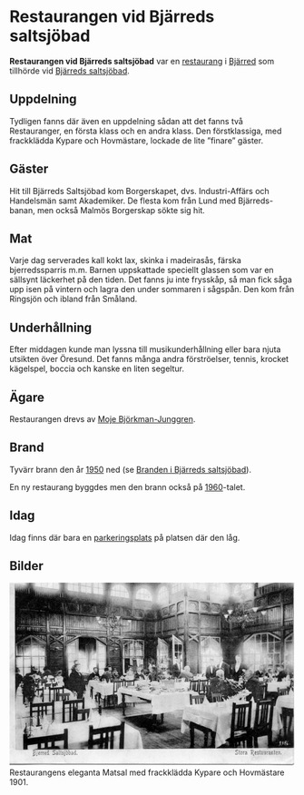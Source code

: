 # Restaurangen vid Bjärreds saltsjöbad

**Restaurangen vid Bjärreds saltsjöbad** var en [restaurang](restaurang) i [Bjärred](bjärred) som tillhörde vid [Bjärreds saltsjöbad](bjärreds%20saltsjöbad).

## Uppdelning

Tydligen fanns där även en uppdelning sådan att det fanns två Restauranger, en första klass och en andra klass. Den förstklassiga, med frackklädda Kypare och Hovmästare, lockade de lite ”finare” gäster.

## Gäster

Hit till Bjärreds Saltsjöbad kom Borgerskapet, dvs. Industri-Affärs och Handelsmän samt Akademiker. De flesta kom från Lund med Bjärreds-banan, men också Malmös Borgerskap sökte sig hit.

## Mat

Varje dag serverades kall kokt lax, skinka i madeirasås, färska bjerredssparris m.m. Barnen uppskattade speciellt glassen som var en sällsynt läckerhet på den tiden. Det fanns ju inte frysskåp, så man fick såga upp isen på vintern och lagra den under sommaren i sågspån. Den kom från Ringsjön och ibland från Småland.

## Underhållning

Efter middagen kunde man lyssna till musikunderhållning eller bara njuta utsikten över Öresund. Det fanns många andra förströelser, tennis, krocket kägelspel, boccia och
kanske en liten segeltur.

## Ägare

Restaurangen drevs av [Moje Björkman-Junggren](moje%20björkman-junggren).

## Brand

Tyvärr brann den år [1950](1950) ned (se [Branden i Bjärreds saltsjöbad](branden%20i%20bjärreds%20saltsjöbad)).

En ny restaurang byggdes men den brann också på [1960](1960)-talet.

## Idag

Idag finns där bara en [parkeringsplats](parkeringsplats) på platsen där den låg.

## Bilder

![Bjärreds_saltsjöbad_003](images/bjärreds_saltsjöbad_003.jpg)
Restaurangens eleganta Matsal med frackklädda Kypare och Hovmästare 1901.
